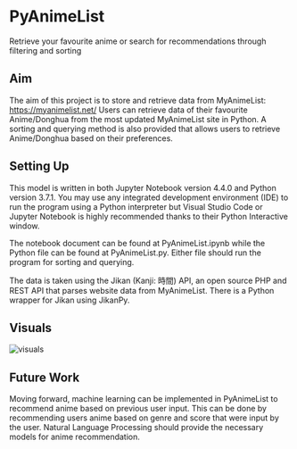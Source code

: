# PyAnimeList
Retrieve your favourite anime or search for recommendations through filtering and sorting

## Aim
The aim of this project is to store and retrieve data from MyAnimeList: https://myanimelist.net/
Users can retrieve data of their favourite Anime/Donghua from the most updated MyAnimeList site in Python.
A sorting and querying method is also provided that allows users to retrieve Anime/Donghua based on their preferences.

## Setting Up
This model is written in both Jupyter Notebook version 4.4.0 and Python version 3.7.1. You may use any integrated development environment (IDE)
to run the program using a Python interpreter but Visual Studio Code or Jupyter Notebook is highly recommended thanks to their Python Interactive window.

The notebook document can be found at PyAnimeList.ipynb while the Python file can be found at PyAnimeList.py. Either file should run the program for sorting
and querying. 

The data is taken using the Jikan (Kanji: 時間) API, an open source PHP and REST API that parses website data from MyAnimeList. There is a Python wrapper for Jikan
using JikanPy.

## Visuals
![visuals](https://imgur.com/GwsGDVS.jpg)

## Future Work
Moving forward, machine learning can be implemented in PyAnimeList to recommend anime based on previous user input. This can be done by recommending
users anime based on genre and score that were input by the user. Natural Language Processing should provide the necessary models for anime recommendation.
